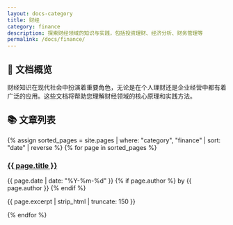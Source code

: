 ```yaml
---
layout: docs-category
title: 财经
category: finance
description: 探索财经领域的知识与实践，包括投资理财、经济分析、财务管理等
permalink: /docs/finance/
---
```


## 📖 文档概览

财经知识在现代社会中扮演着重要角色，无论是在个人理财还是企业经营中都有着广泛的应用。这些文档将帮助您理解财经领域的核心原理和实践方法。

## 📚 文章列表

<div class="posts-list">
  {% assign sorted_pages = site.pages | where: "category", "finance" | sort: "date" | reverse %}
  {% for page in sorted_pages %}
    <div class="post-item">
      <h3><a href="{{ page.url | relative_url }}">{{ page.title }}</a></h3>
      <p class="post-meta">
        <span class="post-date">{{ page.date | date: "%Y-%m-%d" }}</span>
        {% if page.author %}
          <span class="post-author">by {{ page.author }}</span>
        {% endif %}
      </p>
      <p class="post-excerpt">{{ page.excerpt | strip_html | truncate: 150 }}</p>
    </div>
  {% endfor %}
</div>